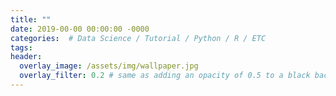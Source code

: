 ```yaml
---
title: ""
date: 2019-00-00 00:00:00 -0000
categories:  # Data Science / Tutorial / Python / R / ETC
tags:
header:
  overlay_image: /assets/img/wallpaper.jpg
  overlay_filter: 0.2 # same as adding an opacity of 0.5 to a black background
---
```

